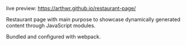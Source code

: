 live preview: https://arthwr.github.io/restaurant-page/

Restaurant page with main purpose to showcase dynamically generated content through JavaScript modules.

Bundled and configured with webpack.
